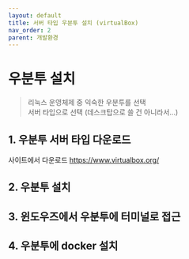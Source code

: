 ```yaml
---
layout: default
title: 서버 타입 우분투 설치 (virtualBox)
nav_order: 2
parent: 개발환경
---
```


# 우분투 설치
> 리눅스 운영체제 중 익숙한 우분투를 선택   
> 서버 타입으로 선택 (데스크탑으로 쓸 건 아니라서...)

## 1. 우분투 서버 타입 다운로드
사이트에서 다운로드 https://www.virtualbox.org/

## 2. 우분투 설치 

## 3. 윈도우즈에서 우분투에 터미널로 접근 

## 4. 우분투에 docker 설치  